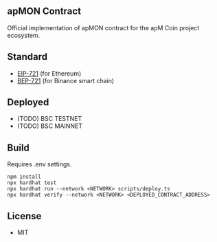 ## apMON Contract
Official implementation of apMON contract for the apM Coin project ecosystem.

## Standard
* [EIP-721](https://eips.ethereum.org/EIPS/eip-721) (for Ethereum)
* [BEP-721](https://academy.binance.com/en/glossary/bep-721) (for Binance smart chain)

## Deployed
* (TODO) BSC TESTNET
* (TODO) BSC MAINNET

## Build
Requires .env settings.
```
npm install
npx hardhat test
npx hardhat run --network <NETWORK> scripts/deploy.ts
npx hardhat verify --network <NETWORK> <DEPLOYED_CONTRACT_ADDRESS>
```

## License
* MIT

